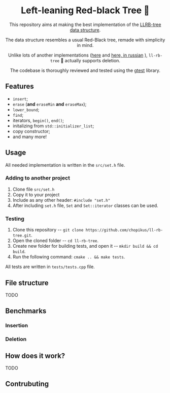 <div align="center">
  <h1> Left-leaning Red-black Tree 🌳 </h1>

This repository aims at making the best implementation of the [LLRB-tree data structure](https://sedgewick.io/wp-content/themes/sedgewick/papers/2008LLRB.pdf).
  
The data structure resembles a usual Red-Black tree, remade with simplicity in mind.
  
Unlike lots of another implementations ([here](https://www.geeksforgeeks.org/left-leaning-red-black-tree-insertion/) and [here, in russian](http://neerc.ifmo.ru/wiki/index.php?title=%D0%9B%D0%B5%D0%B2%D0%BE%D1%81%D1%82%D0%BE%D1%80%D0%BE%D0%BD%D0%BD%D0%B8%D0%B5_%D0%BA%D1%80%D0%B0%D1%81%D0%BD%D0%BE-%D1%87%D1%91%D1%80%D0%BD%D1%8B%D0%B5_%D0%B4%D0%B5%D1%80%D0%B5%D0%B2%D1%8C%D1%8F) ), `ll-rb-tree` 🌳 actually supports deletion.

The codebase is thoroughly reviewed and tested using the [gtest](https://github.com/google/googletest) library.
</div>

## Features
* `insert`;
* `erase` (__and__ `eraseMin` __and__ `eraseMax`);
* `lower_bound`;
* `find`;
* iterators, `begin()`, `end()`;
* initalizing from `std::initializer_list`;
* copy constructor;
* and many more!

## Usage

All needed implementation is written in the `src/set.h` file.

### Adding to another project

1. Clone file `src/set.h`
2. Copy it to your project
3. Include as any other header: `#include "set.h"`
4. After including `set.h` file, `Set` and `Set::iterator` classes can be used.

### Testing
1. Clone this repository -- `git clone https://github.com/chopikus/ll-rb-tree.git`.
2. Open the cloned folder -- `cd ll-rb-tree`.
3. Create new folder for building tests, and open it -- `mkdir build && cd build`.
4. Run the following command: `cmake .. && make tests`.

All tests are written in `tests/tests.cpp` file.

## File structure
TODO 
## Benchmarks
### Insertion

### Deletion

## How does it work?
TODO

## Contrubuting
